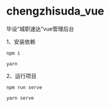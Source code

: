 # chengzhisuda_vue
毕设“城职速达”vue管理后台



1、安装依赖

`npm i`

`yarn`



2、运行项目

`npm run serve`

`yarn serve`



